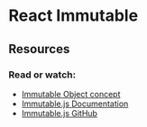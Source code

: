 # React Immutable

## Resources

### Read or watch:

- [Immutable Object concept](https://intranet.aluswe.com/rltoken/FpQoMhiYIxwc5XaiL4cB7A)
- [Immutable.js Documentation](https://intranet.aluswe.com/rltoken/rfUihfZPAy6671dQzd-Cpw)
- [Immutable.js GitHub](https://intranet.aluswe.com/rltoken/FITKo6gqHcR6HleNfiDrAA)
